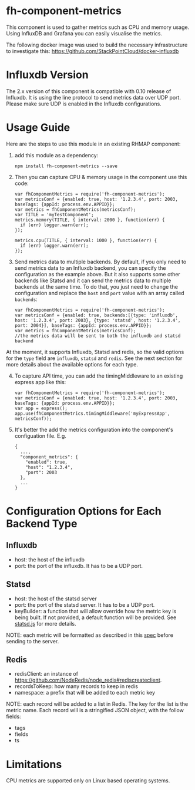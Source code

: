# fh-component-metrics 

This component is used to gather metrics such as CPU and memory usage. Using InfluxDB and 
Grafana you can easily visualise the metrics.

The following docker image was used to build the necessary infrastructure
to investigate this:
https://github.com/StackPointCloud/docker-influxdb

# Influxdb Version

The 2.x version of this component is compatible with 0.10 release of Influxdb. It is using the line protocol to send metrics data over UDP port. Please make sure UDP is enabled in the Influxdb configurations.

# Usage Guide

Here are the steps to use this module in an existing RHMAP component:

1. add this module as a dependency:

    ```
    npm install fh-component-metrics --save
    ```

2. Then you can capture CPU & memory usage in the component use this code:

    ```
    var fhComponentMetrics = require('fh-component-metrics');
    var metricsConf = {enabled: true, host: '1.2.3.4', port: 2003, baseTags: {appId: process.env.APPID}};
    var metrics = fhComponentMetrics(metricsConf);
    var TITLE = 'myTestComponent';
    metrics.memory(TITLE, { interval: 2000 }, function(err) {
      if (err) logger.warn(err);
    });

    metrics.cpu(TITLE, { interval: 1000 }, function(err) {
      if (err) logger.warn(err);
    });
    ```

3. Send metrics data to multiple backends. By default, if you only need to send metrics data to an Influxdb backend, you can specify the configuration as the example above. But it also supports some other backends like Statsd and it can send the metrics data to multiple backends at the same time. To do that, you just need to change the configuration and replace the `host` and `port` value with an array called `backends`:

   ```
   var fhComponentMetrics = require('fh-component-metrics');
   var metricsConf = {enabled: true, backends:[{type: 'influxdb', host: '1.2.3.4', port: 2003}, {type: 'statsd', host: '1.2.3.4', port: 2004}], baseTags: {appId: process.env.APPID}};
   var metrics = fhComponentMetrics(metricsConf);
   //the metrics data will be sent to both the influxdb and statsd backend
   ```

At the moment, it supports Influxdb, Statsd and redis, so the valid options for the `type` field are `influxdb`, `statsd` and `redis`. See the next section for more details about the available options for each type.

4. To capture API time, you can add the timingMiddleware to an existing express app like this:

    ```
    var fhComponentMetrics = require('fh-component-metrics');
    var metricsConf = {enabled: true, host: '1.2.3.4', port: 2003, baseTags: {appId: process.env.APPID}};
    var app = express();
    app.use(fhComponentMetrics.timingMiddleware('myExpressApp', metricsConf));
    ```

5. It's better the add the metrics configuration into the component's configuation file. E.g.

    ```
    {
      ...,
      "component_metrics": {
        "enabled": true,
        "host": "1.2.3.4",
        "port": 2003
      },
      ...
    }
    ```

# Configuration Options for Each Backend Type

## Influxdb

* host: the host of the influxdb
* port: the port of the influxdb. It has to be a UDP port.

## Statsd

* host: the host of the statsd server
* port: the port of the statsd server. It has to be a UDP port.
* keyBuilder: a function that will allow override how the metric key is being built. If not provided, a default function will be provided. See [statsd.js](./lib/clients/statsd.js) for more details.

NOTE: each metric will be formatted as described in this [spec](https://github.com/b/statsd_spec) before sending to the server.

## Redis

* redisClient: an instance of https://github.com/NodeRedis/node_redis#rediscreateclient. 
* recordsToKeep: how many records to keep in redis
* namespace: a prefix that will be added to each metric key

NOTE: each record will be added to a list in Redis. The key for the list is the metric name. Each record will is a stringified JSON object, with the follow fields:

* tags
* fields
* ts

# Limitations

CPU metrics are supported only on Linux based operating systems.
